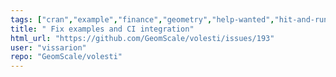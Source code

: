 ```yaml
---
tags: ["cran","example","finance","geometry","help-wanted","hit-and-run","monte-carlo","polyhedral-computations","polytope","random-walk","sampling","scientific-computing","statistics","volume"]
title: " Fix examples and CI integration"
html_url: "https://github.com/GeomScale/volesti/issues/193"
user: "vissarion"
repo: "GeomScale/volesti"
---
```


